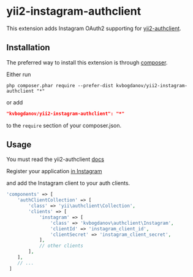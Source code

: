 # yii2-instagram-authclient

This extension adds Instagram OAuth2 supporting for [yii2-authclient](https://github.com/yiisoft/yii2-authclient).

## Installation

The preferred way to install this extension is through [composer](http://getcomposer.org/download/).

Either run

```
php composer.phar require --prefer-dist kvbogdanov/yii2-instagram-authclient "*"
```

or add

```json
"kvbogdanov/yii2-instagram-authclient": "*"
```

to the `require` section of your composer.json.

## Usage

You must read the yii2-authclient [docs](https://github.com/yiisoft/yii2/blob/master/docs/guide/security-auth-clients.md)

Register your application [in Instagram](http://instagram.com/developer/clients/register)

and add the Instagram client to your auth clients.

```php
'components' => [
    'authClientCollection' => [
        'class' => 'yii\authclient\Collection',
        'clients' => [
            'instagram' => [
                'class' => 'kvbogdanov\authclient\Instagram',
                'clientId' => 'instagram_client_id',
                'clientSecret' => 'instagram_client_secret',
            ],
            // other clients
        ],
    ],
    // ...
 ]
 ```
